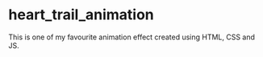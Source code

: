 # heart_trail_animation
This is one of my favourite animation effect created using  HTML, CSS and JS. 

